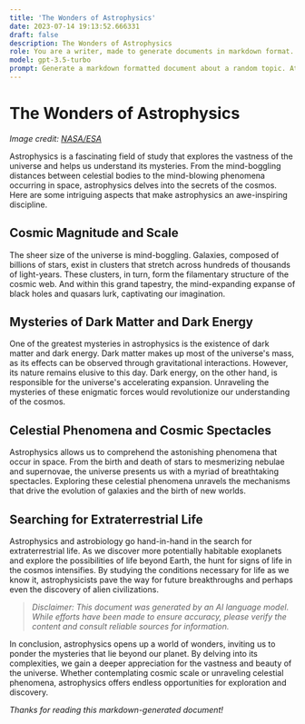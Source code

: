 ```yaml
---
title: 'The Wonders of Astrophysics'
date: 2023-07-14 19:13:52.666331
draft: false
description: The Wonders of Astrophysics
role: You are a writer, made to generate documents in markdown format. It is very important that all of the documents you generate are in valid markdown format.
model: gpt-3.5-turbo
prompt: Generate a markdown formatted document about a random topic. At the bottom, include a disclaimer explaining that the document was generated by you. The first line of the document should be the title. Make sure that the entire document is in proper markdown format, using a mix of various tags to make the document visually appealing.
---
```


# The Wonders of Astrophysics

*Image credit: [NASA/ESA](https://www.nasa.gov)*

Astrophysics is a fascinating field of study that explores the vastness of the universe and helps us understand its mysteries. From the mind-boggling distances between celestial bodies to the mind-blowing phenomena occurring in space, astrophysics delves into the secrets of the cosmos. Here are some intriguing aspects that make astrophysics an awe-inspiring discipline.

## Cosmic Magnitude and Scale

The sheer size of the universe is mind-boggling. Galaxies, composed of billions of stars, exist in clusters that stretch across hundreds of thousands of light-years. These clusters, in turn, form the filamentary structure of the cosmic web. And within this grand tapestry, the mind-expanding expanse of black holes and quasars lurk, captivating our imagination.

## Mysteries of Dark Matter and Dark Energy

One of the greatest mysteries in astrophysics is the existence of dark matter and dark energy. Dark matter makes up most of the universe's mass, as its effects can be observed through gravitational interactions. However, its nature remains elusive to this day. Dark energy, on the other hand, is responsible for the universe's accelerating expansion. Unraveling the mysteries of these enigmatic forces would revolutionize our understanding of the cosmos.

## Celestial Phenomena and Cosmic Spectacles

Astrophysics allows us to comprehend the astonishing phenomena that occur in space. From the birth and death of stars to mesmerizing nebulae and supernovae, the universe presents us with a myriad of breathtaking spectacles. Exploring these celestial phenomena unravels the mechanisms that drive the evolution of galaxies and the birth of new worlds.

## Searching for Extraterrestrial Life

Astrophysics and astrobiology go hand-in-hand in the search for extraterrestrial life. As we discover more potentially habitable exoplanets and explore the possibilities of life beyond Earth, the hunt for signs of life in the cosmos intensifies. By studying the conditions necessary for life as we know it, astrophysicists pave the way for future breakthroughs and perhaps even the discovery of alien civilizations.

> *Disclaimer: This document was generated by an AI language model. While efforts have been made to ensure accuracy, please verify the content and consult reliable sources for information.*

In conclusion, astrophysics opens up a world of wonders, inviting us to ponder the mysteries that lie beyond our planet. By delving into its complexities, we gain a deeper appreciation for the vastness and beauty of the universe. Whether contemplating cosmic scale or unraveling celestial phenomena, astrophysics offers endless opportunities for exploration and discovery.

*Thanks for reading this markdown-generated document!*